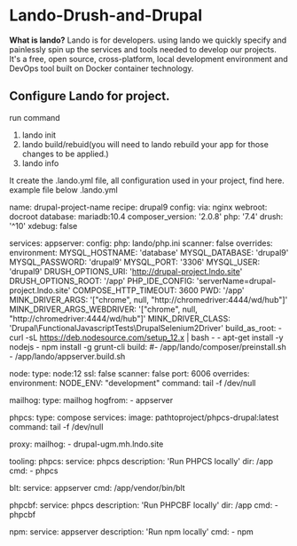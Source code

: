 # Lando-Drush-and-Drupal

**What is lando?**
Lando is for developers. using lando we quickly specify and painlessly spin up the services and tools needed to develop our projects. It's a free, open source, cross-platform, local development environment and DevOps tool built on Docker container technology.

**Configure Lando for project.**
----
run command
1.  lando init
2.  lando build/rebuid(you will need to lando rebuild your app for those changes to be applied.)
3.  lando info

It create the .lando.yml file, all configuration used in your project, find here.
example file below .lando.yml

name: drupal-project-name
recipe: drupal9
config:
  via: nginx
  webroot: docroot
  database: mariadb:10.4
  composer_version: '2.0.8'
  php: '7.4'
  drush: '^10'
  xdebug: false


services:
  appserver:
    config:
      php: lando/php.ini
    scanner: false
    overrides:
      environment:
        MYSQL_HOSTNAME: 'database'
        MYSQL_DATABASE: 'drupal9'
        MYSQL_PASSWORD: 'drupal9'
        MYSQL_PORT: '3306'
        MYSQL_USER: 'drupal9'
        DRUSH_OPTIONS_URI: 'http://drupal-project.lndo.site'
        DRUSH_OPTIONS_ROOT: '/app'
        PHP_IDE_CONFIG: 'serverName=drupal-project.lndo.site'
        COMPOSE_HTTP_TIMEOUT: 3600
        PWD: '/app'
        MINK_DRIVER_ARGS: '["chrome", null, "http://chromedriver:4444/wd/hub"]'
        MINK_DRIVER_ARGS_WEBDRIVER: '["chrome", null, "http://chromedriver:4444/wd/hub"]'
        MINK_DRIVER_CLASS: 'Drupal\FunctionalJavascriptTests\DrupalSelenium2Driver'
    build_as_root:
      - curl -sL https://deb.nodesource.com/setup_12.x | bash -
      - apt-get install -y nodejs
      - npm install -g grunt-cli
    build:
      #- /app/lando/composer/preinstall.sh
      - /app/lando/appserver.build.sh

  node:
    type: node:12
    ssl: false
    scanner: false
    port: 6006
    overrides:
      environment:
        NODE_ENV: "development"
    command: tail -f /dev/null

  mailhog:
    type: mailhog
    hogfrom:
      - appserver

  phpcs:
    type: compose
    services:
      image: pathtoproject/phpcs-drupal:latest
      command: tail -f /dev/null

proxy:
  mailhog:
    - drupal-ugm.mh.lndo.site

tooling:
  phpcs:
    service: phpcs
    description: 'Run PHPCS locally'
    dir: /app
    cmd:
      - phpcs

  blt:
    service: appserver
    cmd: /app/vendor/bin/blt

  phpcbf:
    service: phpcs
    description: 'Run PHPCBF locally'
    dir: /app
    cmd:
      - phpcbf

  npm:
    service: appserver
    description: 'Run npm locally'
    cmd:
      - npm

